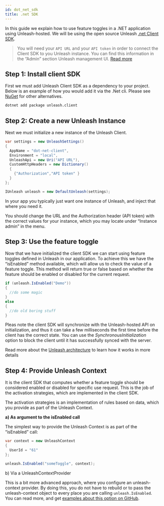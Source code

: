 ```yaml
---
id: dot_net_sdk
title: .net SDK
---
```


In this guide we explain how to use feature toggles in a .NET application using Unleash-hosted. We will be using the open source Unleash [.net Client SDK](https://github.com/Unleash/unleash-client-dotnet).

> You will need your `API URL` and your `API token` in order to connect the Client SDK to you Unleash instance. You can find this information in the “Admin” section Unleash management UI. [Read more](../user_guide/api-token)

## Step 1: Install client SDK

First we must add Unleash Client SDK as a dependency to your project. Below is an example of how you would add it via the .Net cli. Please see [NuGet](https://www.nuget.org/packages/Unleash.Client/) for other alternatives.

```sh
dotnet add package unleash.client
```

## Step 2: Create a new Unleash Instance

Next we must initialize a new instance of the Unleash Client.

```csharp
var settings = new UnleashSettings()
{
  AppName = "dot-net-client",
  Environment = "local",
  UnleashApi = new Uri("API URL"),
  CustomHttpHeaders = new Dictionary()
  {
    {"Authorization","API token" }
  }
};

IUnleash unleash = new DefaultUnleash(settings);
```

In your app you typically just want one instance of Unleash, and inject that where you need it.

You should change the URL and the Authorization header (API token) with the correct values for your instance, which you may locate under “Instance admin” in the menu.

## Step 3: Use the feature toggle

Now that we have initialized the client SDK we can start using feature toggles defined in Unleash in our application. To achieve this we have the “isEnabled” method available, which will allow us to check the value of a feature toggle. This method will return true or false based on whether the feature should be enabled or disabled for the current request.

```csharp
if (unleash.IsEnabled("Demo"))
{
  //do some magic
}
else
{
  //do old boring stuff
}
```

Pleas note the client SDK will synchronize with the Unleash-hosted API on initialization, and thus it can take a few milliseconds the first time before the client has the correct state. You can use the _SynchronousInitialization_ option to block the client until it has successfully synced with the server.

Read more about the [Unleash architecture](https://www.unleash-hosted.com/articles/our-unique-architecture) to learn how it works in more details

## Step 4: Provide Unleash Context

It is the client SDK that computes whether a feature toggle should be considered enabled or disabled for specific use request. This is the job of the activation strategies, which are implemented in the client SDK.

The activation strategies is an implementation of rules based on data, which you provide as part of the Unleash Context.

**a) As argument to the isEnabled call**

The simplest way to provide the Unleash Context is as part of the “isEnabled” call:

```csharp
var context = new UnleashContext
{
  UserId = "61"
};

unleash.IsEnabled("someToggle", context);
```

b) Via a UnleashContextProvider

This is a bit more advanced approach, where you configure an unleash-context provider. By doing this, you do not have to rebuild or to pass the unleash-context object to every place you are calling `unleash.IsEnabled`. You can read more, and get [examples about this option on GitHub](https://github.com/Unleash/unleash-client-dotnet#unleashcontextprovider).
